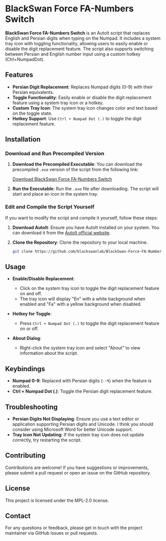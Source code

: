 # BlackSwan Force FA-Numbers Switch

**BlackSwan Force FA-Numbers Switch** is an AutoIt script that replaces English and Persian digits when typing on the Numpad. It includes a system tray icon with toggling functionality, allowing users to easily enable or disable the digit replacement feature. The script also supports switching between Persian and English number input using a custom hotkey (Ctrl+NumpadDot).

## Features

- **Persian Digit Replacement**: Replaces Numpad digits (0-9) with their Persian equivalents.
- **Toggle Functionality**: Easily enable or disable the digit replacement feature using a system tray icon or a hotkey.
- **Custom Tray Icon**: The system tray icon changes color and text based on the toggle state.
- **Hotkey Support**: Use `Ctrl + Numpad Dot (.)` to toggle the digit replacement feature.

## Installation

### Download and Run Precompiled Version

1. **Download the Precompiled Executable**: You can download the precompiled `.exe` version of the script from the following link:

   [Download BlackSwan Force FA-Numbers Switch](https://github.com/blackswanlab/BlackSwan-Force-FA-Numbers-Switch/releases/latest/download/BlackSwan_Force_FANumbers_Switch.exe)

2. **Run the Executable**: Run the `.exe` file after downloading. The script will start and place an icon in the system tray.

### Edit and Compile the Script Yourself

If you want to modify the script and compile it yourself, follow these steps:

1. **Download AutoIt**: Ensure you have AutoIt installed on your system. You can download it from the [AutoIt official website](https://www.autoitscript.com/site/autoit/downloads/).

2. **Clone the Repository**: Clone the repository to your local machine.

   ```bash
   git clone https://github.com/blackswanlab/BlackSwan-Force-FA-Numbers-Switch.git


## Usage

- **Enable/Disable Replacement**:
  - Click on the system tray icon to toggle the digit replacement feature on and off.
  - The tray icon will display "En" with a white background when enabled and "Fa" with a yellow background when disabled.

- **Hotkey for Toggle**:
  - Press `Ctrl + Numpad Dot (.)` to toggle the digit replacement feature on or off.

- **About Dialog**:
  - Right-click the system tray icon and select "About" to view information about the script.

## Keybindings

- **Numpad 0-9**: Replaced with Persian digits (۰-۹) when the feature is enabled.
- **Ctrl + Numpad Dot (.)**: Toggle the Persian digit replacement feature.

## Troubleshooting

- **Persian Digits Not Displaying**: Ensure you use a text editor or application supporting Persian digits and Unicode. I think you should consider using Microsoft Word for better Unicode support.
- **Tray Icon Not Updating**: If the system tray icon does not update correctly, try restarting the script.

## Contributing

Contributions are welcome! If you have suggestions or improvements, please submit a pull request or open an issue on the GitHub repository.

## License

This project is licensed under the MPL-2.0 license.

## Contact

For any questions or feedback, please get in touch with the project maintainer via GitHub issues or pull requests.
